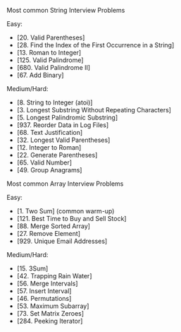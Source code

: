 
Most common String Interview Problems

Easy:
- [20. Valid Parentheses]
- [28. Find the Index of the First Occurrence in a String]
- [13. Roman to Integer]
- [125. Valid Palindrome]
- [680. Valid Palindrome II]
- [67. Add Binary]

Medium/Hard:
- [8. String to Integer (atoi)]
- [3. Longest Substring Without Repeating Characters]
- [5. Longest Palindromic Substring]
- [937. Reorder Data in Log Files]
- [68. Text Justification]
- [32. Longest Valid Parentheses]
- [12. Integer to Roman]
- [22. Generate Parentheses]
- [65. Valid Number]
- [49. Group Anagrams]

Most common Array Interview Problems

Easy:
- [1. Two Sum] (common warm-up)
- [121. Best Time to Buy and Sell Stock]
- [88. Merge Sorted Array]
- [27. Remove Element]
- [929. Unique Email Addresses]

Medium/Hard:
- [15. 3Sum]
- [42. Trapping Rain Water]
- [56. Merge Intervals]
- [57. Insert Interval]
- [46. Permutations]
- [53. Maximum Subarray]
- [73. Set Matrix Zeroes]
- [284. Peeking Iterator]
